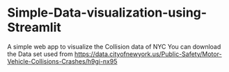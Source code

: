# Simple-Data-visualization-using-Streamlit
A simple web app to visualize the Collision data of NYC
You can download the Data set used from https://data.cityofnewyork.us/Public-Safety/Motor-Vehicle-Collisions-Crashes/h9gi-nx95
